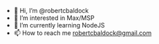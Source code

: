 - 👋 Hi, I’m @robertcbaldock
- 👀 I’m interested in Max/MSP
- 🌱 I’m currently learning NodeJS
- 📫 How to reach me robertcbaldock@gmail.com

<!---
robertcbaldock/robertcbaldock is a ✨ special ✨ repository because its `README.md` (this file) appears on your GitHub profile.
You can click the Preview link to take a look at your changes.
--->
